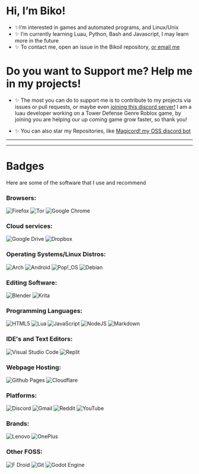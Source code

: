 # Hi, I’m Biko!
- ✨I’m interested in games and automated programs, and Linux/Unix
- ✨ I’m currently learning Luau, Python, Bash and Javascript, I may learn more in the future
- ✨ To contact me, open an issue in the Bikoil repository, [or email me](devbikoilu@gmail.com)

# Do you want to Support me? Help me in my projects!
- ✨ The most you can do to support me is to contribute to my projects via issues or pull requests, or maybe even [joining this discord server!](https://discord.gg/7fy9v4gRwa)
I am a luau developer working on a Tower Defense Genre Roblox game, by joining you are helping our up coming game grow faster, so thank you!

- ✨ You can also star my Repositories, like [Magicord! my OSS discord bot](https://github.com/bikoil/magicord)
***


***
# Badges
Here are some of the software that I use and recommend
### Browsers:


![Firefox](https://img.shields.io/badge/Firefox-FF7139?style=for-the-badge&logo=Firefox-Browser&logoColor=white) ![Tor](https://img.shields.io/badge/Tor-7D4698?style=for-the-badge&logo=Tor-Browser&logoColor=white) ![Google Chrome](https://img.shields.io/badge/Google%20Chrome-4285F4?style=for-the-badge&logo=GoogleChrome&logoColor=white) 


### Cloud services:

![Google Drive](https://img.shields.io/badge/Google%20Drive-4285F4?style=for-the-badge&logo=googledrive&logoColor=white) ![Dropbox](https://img.shields.io/badge/Dropbox-%233B4D98.svg?style=for-the-badge&logo=Dropbox&logoColor=white)

### Operating Systems/Linux Distros:

![Arch](https://img.shields.io/badge/Arch%20Linux-1793D1?logo=arch-linux&logoColor=fff&style=for-the-badge) ![Android](https://img.shields.io/badge/Android-3DDC84?style=for-the-badge&logo=android&logoColor=white) ![Pop!\_OS](https://img.shields.io/badge/Pop!_OS-48B9C7?style=for-the-badge&logo=Pop!_OS&logoColor=white) ![Debian](https://img.shields.io/badge/Debian-D70A53?style=for-the-badge&logo=debian&logoColor=white)


### Editing Software:

![Blender](https://img.shields.io/badge/blender-%23F5792A.svg?style=for-the-badge&logo=blender&logoColor=white) ![Krita](https://img.shields.io/badge/Krita-203759?style=for-the-badge&logo=krita&logoColor=EEF37B)


### Programming Languages:

![HTML5](https://img.shields.io/badge/html5-%23E34F26.svg?style=for-the-badge&logo=html5&logoColor=white) ![Lua](https://img.shields.io/badge/lua-%232C2D72.svg?style=for-the-badge&logo=lua&logoColor=white) ![JavaScript](https://img.shields.io/badge/javascript-%23323330.svg?style=for-the-badge&logo=javascript&logoColor=%23F7DF1E) ![NodeJS](https://img.shields.io/badge/node.js-6DA55F?style=for-the-badge&logo=node.js&logoColor=white) ![Markdown](https://img.shields.io/badge/markdown-%23000000.svg?style=for-the-badge&logo=markdown&logoColor=white)



### IDE's and Text Editors:

![Visual Studio Code](https://img.shields.io/badge/Visual%20Studio%20Code-0078d7.svg?style=for-the-badge&logo=visual-studio-code&logoColor=white) ![Replit](https://img.shields.io/badge/Replit-DD1200?style=for-the-badge&logo=Replit&logoColor=white) 

### Webpage Hosting:

![Github Pages](https://img.shields.io/badge/github%20pages-121013?style=for-the-badge&logo=github&logoColor=white) ![Cloudflare](https://img.shields.io/badge/Cloudflare-F38020?style=for-the-badge&logo=Cloudflare&logoColor=white) 


### Platforms:

![Discord](https://img.shields.io/badge/Discord-%235865F2.svg?style=for-the-badge&logo=discord&logoColor=white) ![Gmail](https://img.shields.io/badge/Gmail-D14836?style=for-the-badge&logo=gmail&logoColor=white) ![Reddit](https://img.shields.io/badge/Reddit-FF4500?style=for-the-badge&logo=reddit&logoColor=white) ![YouTube](https://img.shields.io/badge/YouTube-%23FF0000.svg?style=for-the-badge&logo=YouTube&logoColor=white)


### Brands:

![Lenovo](https://img.shields.io/badge/lenovo-E2231A?style=for-the-badge&logo=lenovo&logoColor=white) ![OnePlus](https://img.shields.io/badge/OnePlus-%23F5010C.svg?style=for-the-badge&logo=oneplus&logoColor=white)


### Other FOSS:

![F Droid](https://img.shields.io/badge/F_Droid-1976D2?style=for-the-badge&logo=f-droid&logoColor=white) ![Git](https://img.shields.io/badge/git-%23F05033.svg?style=for-the-badge&logo=git&logoColor=white) ![Godot Engine](https://img.shields.io/badge/GODOT-%23FFFFFF.svg?style=for-the-badge&logo=godot-engine)

<!---
Bikoil/Bikoil is a ✨ special ✨ repository because its `README.md` (this file) appears on your GitHub profile.
You can click the Preview link to take a look at your changes.
--->
